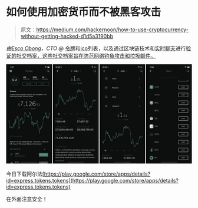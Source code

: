 # 如何使用加密货币而不被黑客攻击

> 原文：<https://medium.com/hackernoon/how-to-use-cryptocurrency-without-getting-hacked-d1d5a3190bb>

*由*[*Esco Obong*](https://www.linkedin.com/in/escoo)*，CTO @* [令牌](https://medium.com/u/231b728d1800#heading=h.bbj70jwn1kh8)和[ico](https://docs.google.com/document/d/1ynKBPCkzn76LI8jH3eGkPTJtQV7-PzaFVy0tquGAHCE/edit#heading=h.oyggl0de89fm)列表，以及通过区块链技术和[实时聊天](https://docs.google.com/document/d/1ynKBPCkzn76LI8jH3eGkPTJtQV7-PzaFVy0tquGAHCE/edit?pli=1#heading=h.dm9dasx9mnpv)进行[验证的社交档案，这些社交档案旨在防范网络钓鱼攻击和垃圾邮件。](https://docs.google.com/document/d/1ynKBPCkzn76LI8jH3eGkPTJtQV7-PzaFVy0tquGAHCE/edit#heading=h.ewfmnhrda40m)

![](img/11edb3565d516702ad897e9c325f398d.png)

今日下载阿尔法[https://play.google.com/store/apps/details?id=express.tokens.tokens](https://play.google.com/store/apps/details?id=express.tokens.tokens)

在外面注意安全！